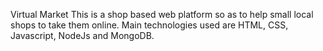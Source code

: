 Virtual Market
This is a shop based web platform so as to help small local shops to take them online. Main technologies used are HTML, CSS, Javascript, NodeJs and MongoDB.
